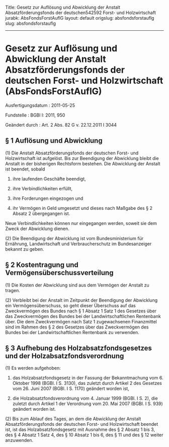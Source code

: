 Title: Gesetz zur Auflösung und Abwicklung der Anstalt Absatzförderungsfonds der deutschen542592
  Forst- und Holzwirtschaft
jurabk: AbsFondsForstAuflG
layout: default
origslug: absfondsforstauflg
slug: absfondsforstauflg

---

# Gesetz zur Auflösung und Abwicklung der Anstalt Absatzförderungsfonds der deutschen Forst- und Holzwirtschaft (AbsFondsForstAuflG)

Ausfertigungsdatum
:   2011-05-25

Fundstelle
:   BGBl I: 2011, 950

Geändert durch
:   Art. 2 Abs. 82 G v. 22.12.2011 I 3044


## § 1 Auflösung und Abwicklung

(1) Die Anstalt Absatzförderungsfonds der deutschen Forst- und
Holzwirtschaft ist aufgelöst. Bis zur Beendigung der Abwicklung bleibt
die Anstalt in der bisherigen Rechtsform bestehen. Die Abwicklung der
Anstalt ist beendet, sobald

1.  ihre laufenden Geschäfte beendigt,


2.  ihre Verbindlichkeiten erfüllt,


3.  ihre Forderungen eingezogen und


4.  ihr Vermögen in Geld umgesetzt und dieses nach Maßgabe des § 2 Absatz
    2 übergegangen ist.



Neue Verbindlichkeiten können nur eingegangen werden, soweit sie dem
Zweck der Abwicklung dienen.

(2) Die Beendigung der Abwicklung ist vom Bundesministerium für
Ernährung, Landwirtschaft und Verbraucherschutz im Bundesanzeiger
bekannt zu geben.


## § 2 Kostentragung und Vermögensüberschussverteilung

(1) Die Kosten der Abwicklung sind aus dem Vermögen der Anstalt zu
tragen.

(2) Verbleibt bei der Anstalt im Zeitpunkt der Beendigung der
Abwicklung ein Vermögensüberschuss, so geht dieser Überschuss auf das
Zweckvermögen des Bundes nach § 1 Absatz 1 Satz 1 des Gesetzes über
das Zweckvermögen des Bundes bei der Landwirtschaftlichen Rentenbank
über. Die dem Zweckvermögen nach Satz 1 zugewachsenen Finanzmittel
sind im Rahmen des § 2 des Gesetzes über das Zweckvermögen des Bundes
bei der Landwirtschaftlichen Rentenbank zu verwenden.


## § 3 Aufhebung des Holzabsatzfondsgesetzes und der Holzabsatzfondsverordnung

(1) Es werden aufgehoben:

1.  das Holzabsatzfondsgesetz in der Fassung der Bekanntmachung vom 6.
    Oktober 1998 (BGBl. I S. 3130), das zuletzt durch Artikel 2 des
    Gesetzes vom 26. Juni 2007 (BGBl. I S. 1170) geändert worden ist,


2.  die Holzabsatzfondsverordnung vom 4. Januar 1999 (BGBl. I S. 2), die
    zuletzt durch Artikel 1 der Verordnung vom 20. Mai 2007 (BGBl. I S.
    939) geändert worden ist.




(2) Bis zum Ablauf des Tages, an dem die Abwicklung der Anstalt
Absatzförderungsfonds der deutschen Forst- und Holzwirtschaft beendet
ist, ist das Holzabsatzfondsgesetz mit Ausnahme des § 2 Absatz 1 bis
3, des § 4 Absatz 1 Satz 4, des § 10 Absatz 1 bis 6, des § 11 und des
§ 12 weiter anzuwenden.

